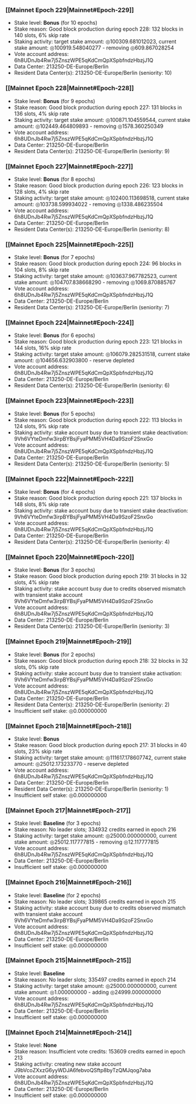 ### [[Mainnet Epoch 229|Mainnet#Epoch-229]]
* Stake level: **Bonus** (for 10 epochs)
* Stake reason: Good block production during epoch 228: 132 blocks in 140 slots, 6% skip rate
* Staking activity: target stake amount: ◎100309.681012023, current stake amount: ◎100919.548040277 - removing ◎609.867028254
* Vote account address: 6h8UDnJb4Rw7j5ZnszWPE5qKdCmQpXSpbfndzHbzjJ1Q
* Data Center: 213250-DE-Europe/Berlin
* Resident Data Center(s): 213250-DE-Europe/Berlin (seniority: 10)
### [[Mainnet Epoch 228|Mainnet#Epoch-228]]
* Stake level: **Bonus** (for 9 epochs)
* Stake reason: Good block production during epoch 227: 131 blocks in 136 slots, 4% skip rate
* Staking activity: target stake amount: ◎100871.104559544, current stake amount: ◎102449.464809893 - removing ◎1578.360250349
* Vote account address: 6h8UDnJb4Rw7j5ZnszWPE5qKdCmQpXSpbfndzHbzjJ1Q
* Data Center: 213250-DE-Europe/Berlin
* Resident Data Center(s): 213250-DE-Europe/Berlin (seniority: 9)
### [[Mainnet Epoch 227|Mainnet#Epoch-227]]
* Stake level: **Bonus** (for 8 epochs)
* Stake reason: Good block production during epoch 226: 123 blocks in 128 slots, 4% skip rate
* Staking activity: target stake amount: ◎102400.113698518, current stake amount: ◎103738.599934022 - removing ◎1338.486235504
* Vote account address: 6h8UDnJb4Rw7j5ZnszWPE5qKdCmQpXSpbfndzHbzjJ1Q
* Data Center: 213250-DE-Europe/Berlin
* Resident Data Center(s): 213250-DE-Europe/Berlin (seniority: 8)
### [[Mainnet Epoch 225|Mainnet#Epoch-225]]
* Stake level: **Bonus** (for 7 epochs)
* Stake reason: Good block production during epoch 224: 96 blocks in 104 slots, 8% skip rate
* Staking activity: target stake amount: ◎103637.967782523, current stake amount: ◎104707.838668290 - removing ◎1069.870885767
* Vote account address: 6h8UDnJb4Rw7j5ZnszWPE5qKdCmQpXSpbfndzHbzjJ1Q
* Data Center: 213250-DE-Europe/Berlin
* Resident Data Center(s): 213250-DE-Europe/Berlin (seniority: 7)
### [[Mainnet Epoch 224|Mainnet#Epoch-224]]
* Stake level: **Bonus** (for 6 epochs)
* Stake reason: Good block production during epoch 223: 121 blocks in 144 slots, 16% skip rate
* Staking activity: target stake amount: ◎106079.282531518, current stake amount: ◎104656.632903800 - reserve depleted
* Vote account address: 6h8UDnJb4Rw7j5ZnszWPE5qKdCmQpXSpbfndzHbzjJ1Q
* Data Center: 213250-DE-Europe/Berlin
* Resident Data Center(s): 213250-DE-Europe/Berlin (seniority: 6)
### [[Mainnet Epoch 223|Mainnet#Epoch-223]]
* Stake level: **Bonus** (for 5 epochs)
* Stake reason: Good block production during epoch 222: 113 blocks in 124 slots, 9% skip rate
* Staking activity: stake account busy due to transient stake deactivation: 9Vh6VYteDmfw3irpBYBsjFyaPMM5VH4Da9SzoF2SnxGo
* Vote account address: 6h8UDnJb4Rw7j5ZnszWPE5qKdCmQpXSpbfndzHbzjJ1Q
* Data Center: 213250-DE-Europe/Berlin
* Resident Data Center(s): 213250-DE-Europe/Berlin (seniority: 5)
### [[Mainnet Epoch 222|Mainnet#Epoch-222]]
* Stake level: **Bonus** (for 4 epochs)
* Stake reason: Good block production during epoch 221: 137 blocks in 148 slots, 8% skip rate
* Staking activity: stake account busy due to transient stake deactivation: 9Vh6VYteDmfw3irpBYBsjFyaPMM5VH4Da9SzoF2SnxGo
* Vote account address: 6h8UDnJb4Rw7j5ZnszWPE5qKdCmQpXSpbfndzHbzjJ1Q
* Data Center: 213250-DE-Europe/Berlin
* Resident Data Center(s): 213250-DE-Europe/Berlin (seniority: 4)
### [[Mainnet Epoch 220|Mainnet#Epoch-220]]
* Stake level: **Bonus** (for 3 epochs)
* Stake reason: Good block production during epoch 219: 31 blocks in 32 slots, 4% skip rate
* Staking activity: stake account busy due to credits observed mismatch with transient stake account 9Vh6VYteDmfw3irpBYBsjFyaPMM5VH4Da9SzoF2SnxGo
* Vote account address: 6h8UDnJb4Rw7j5ZnszWPE5qKdCmQpXSpbfndzHbzjJ1Q
* Data Center: 213250-DE-Europe/Berlin
* Resident Data Center(s): 213250-DE-Europe/Berlin (seniority: 3)
### [[Mainnet Epoch 219|Mainnet#Epoch-219]]
* Stake level: **Bonus** (for 2 epochs)
* Stake reason: Good block production during epoch 218: 32 blocks in 32 slots, 0% skip rate
* Staking activity: stake account busy due to transient stake activation: 9Vh6VYteDmfw3irpBYBsjFyaPMM5VH4Da9SzoF2SnxGo
* Vote account address: 6h8UDnJb4Rw7j5ZnszWPE5qKdCmQpXSpbfndzHbzjJ1Q
* Data Center: 213250-DE-Europe/Berlin
* Resident Data Center(s): 213250-DE-Europe/Berlin (seniority: 2)
* Insufficient self stake: ◎0.000000000
### [[Mainnet Epoch 218|Mainnet#Epoch-218]]
* Stake level: **Bonus**
* Stake reason: Good block production during epoch 217: 31 blocks in 40 slots, 23% skip rate
* Staking activity: target stake amount: ◎111617.178607742, current stake amount: ◎25012.173233770 - reserve depleted
* Vote account address: 6h8UDnJb4Rw7j5ZnszWPE5qKdCmQpXSpbfndzHbzjJ1Q
* Data Center: 213250-DE-Europe/Berlin
* Resident Data Center(s): 213250-DE-Europe/Berlin (seniority: 1)
* Insufficient self stake: ◎0.000000000
### [[Mainnet Epoch 217|Mainnet#Epoch-217]]
* Stake level: **Baseline** (for 3 epochs)
* Stake reason: No leader slots; 334932 credits earned in epoch 216
* Staking activity: target stake amount: ◎25000.000000000, current stake amount: ◎25012.117777815 - removing ◎12.117777815
* Vote account address: 6h8UDnJb4Rw7j5ZnszWPE5qKdCmQpXSpbfndzHbzjJ1Q
* Data Center: 213250-DE-Europe/Berlin
* Insufficient self stake: ◎0.000000000
### [[Mainnet Epoch 216|Mainnet#Epoch-216]]
* Stake level: **Baseline** (for 2 epochs)
* Stake reason: No leader slots; 339865 credits earned in epoch 215
* Staking activity: stake account busy due to credits observed mismatch with transient stake account 9Vh6VYteDmfw3irpBYBsjFyaPMM5VH4Da9SzoF2SnxGo
* Vote account address: 6h8UDnJb4Rw7j5ZnszWPE5qKdCmQpXSpbfndzHbzjJ1Q
* Data Center: 213250-DE-Europe/Berlin
* Insufficient self stake: ◎0.000000000
### [[Mainnet Epoch 215|Mainnet#Epoch-215]]
* Stake level: **Baseline**
* Stake reason: No leader slots; 335497 credits earned in epoch 214
* Staking activity: target stake amount: ◎25000.000000000, current stake amount: ◎1.000000000 - adding ◎24999.000000000
* Vote account address: 6h8UDnJb4Rw7j5ZnszWPE5qKdCmQpXSpbfndzHbzjJ1Q
* Data Center: 213250-DE-Europe/Berlin
* Insufficient self stake: ◎0.000000000
### [[Mainnet Epoch 214|Mainnet#Epoch-214]]
* Stake level: **None**
* Stake reason: Insufficient vote credits: 153609 credits earned in epoch 213
* Staking activity: creating new stake account J9bVcoZXxzG6yyWDJA6febvoQSftp8byTzQMJqog7aba
* Vote account address: 6h8UDnJb4Rw7j5ZnszWPE5qKdCmQpXSpbfndzHbzjJ1Q
* Data Center: 213250-DE-Europe/Berlin
* Insufficient self stake: ◎0.000000000